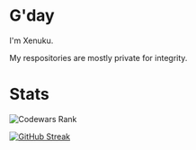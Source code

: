 # G'day
I'm Xenuku.


My respositories are mostly private for integrity. 

# Stats

![Codewars Rank](https://www.codewars.com/users/Xenuku/badges/large)

[![GitHub Streak](http://github-readme-streak-stats.herokuapp.com?user=Xenuku&theme=dracula&hide_border=true&date_format=M%20j%5B%2C%20Y%5D)](#)


